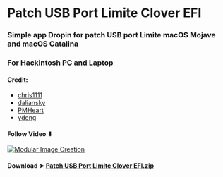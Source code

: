 # Patch USB Port Limite Clover EFI



 ### Simple app Dropin for patch USB port Limite macOS Mojave and macOS Catalina


### For Hackintosh PC and Laptop

#### Credit:
- [chris1111](https://github.com/chris1111)
- [daliansky](https://blog.daliansky.net)
- [PMHeart](https://github.com/PMheart)
- [ydeng](https://www.insanelymac.com/forum/profile/1724156-ydeng/)

#### Follow Video ⬇︎

[![Modular Image Creation](https://i25.servimg.com/u/f25/18/50/18/69/video12.png)](https://youtu.be/_ZwXFRJTrQM)



#### Download ➤ [Patch USB Port Limite Clover EFI.zip ]()